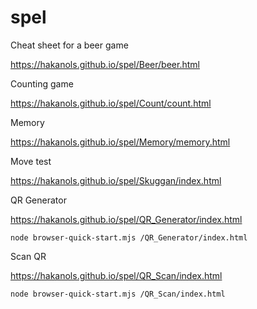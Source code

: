 # spel
Cheat sheet for a beer game

https://hakanols.github.io/spel/Beer/beer.html

Counting game

https://hakanols.github.io/spel/Count/count.html

Memory

https://hakanols.github.io/spel/Memory/memory.html

Move test

https://hakanols.github.io/spel/Skuggan/index.html

QR Generator

https://hakanols.github.io/spel/QR_Generator/index.html

    node browser-quick-start.mjs /QR_Generator/index.html

Scan QR

https://hakanols.github.io/spel/QR_Scan/index.html

    node browser-quick-start.mjs /QR_Scan/index.html
